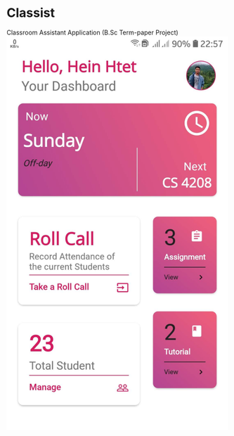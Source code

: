 # Classist
Classroom Assistant Application (B.Sc Term-paper Project)
![Dashboard](screenshots/Home.JPG)
